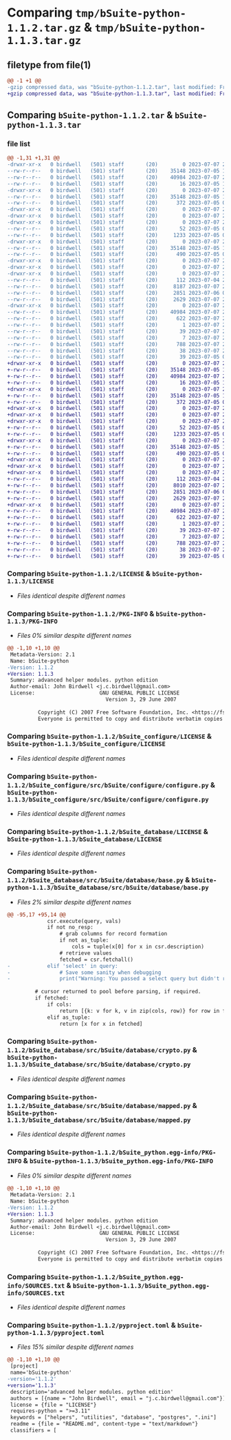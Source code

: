 # Comparing `tmp/bSuite-python-1.1.2.tar.gz` & `tmp/bSuite-python-1.1.3.tar.gz`

## filetype from file(1)

```diff
@@ -1 +1 @@
-gzip compressed data, was "bSuite-python-1.1.2.tar", last modified: Fri Jul  7 20:54:24 2023, max compression
+gzip compressed data, was "bSuite-python-1.1.3.tar", last modified: Fri Jul  7 21:12:42 2023, max compression
```

## Comparing `bSuite-python-1.1.2.tar` & `bSuite-python-1.1.3.tar`

### file list

```diff
@@ -1,31 +1,31 @@
-drwxr-xr-x   0 birdwell   (501) staff       (20)        0 2023-07-07 20:54:24.519953 bSuite-python-1.1.2/
--rw-r--r--   0 birdwell   (501) staff       (20)    35148 2023-07-05 15:31:16.000000 bSuite-python-1.1.2/LICENSE
--rw-r--r--   0 birdwell   (501) staff       (20)    40984 2023-07-07 20:54:24.519763 bSuite-python-1.1.2/PKG-INFO
--rw-r--r--   0 birdwell   (501) staff       (20)       16 2023-07-05 15:45:08.000000 bSuite-python-1.1.2/README.md
-drwxr-xr-x   0 birdwell   (501) staff       (20)        0 2023-07-07 20:54:24.512819 bSuite-python-1.1.2/bSuite_configure/
--rw-r--r--   0 birdwell   (501) staff       (20)    35148 2023-07-05 15:31:16.000000 bSuite-python-1.1.2/bSuite_configure/LICENSE
--rw-r--r--   0 birdwell   (501) staff       (20)      372 2023-07-05 02:23:50.000000 bSuite-python-1.1.2/bSuite_configure/pyproject.toml
-drwxr-xr-x   0 birdwell   (501) staff       (20)        0 2023-07-07 20:54:24.511242 bSuite-python-1.1.2/bSuite_configure/src/
-drwxr-xr-x   0 birdwell   (501) staff       (20)        0 2023-07-07 20:54:24.511287 bSuite-python-1.1.2/bSuite_configure/src/bSuite/
-drwxr-xr-x   0 birdwell   (501) staff       (20)        0 2023-07-07 20:54:24.513509 bSuite-python-1.1.2/bSuite_configure/src/bSuite/configure/
--rw-r--r--   0 birdwell   (501) staff       (20)       52 2023-07-05 01:59:36.000000 bSuite-python-1.1.2/bSuite_configure/src/bSuite/configure/__init__.py
--rw-r--r--   0 birdwell   (501) staff       (20)     1233 2023-07-05 01:05:11.000000 bSuite-python-1.1.2/bSuite_configure/src/bSuite/configure/configure.py
-drwxr-xr-x   0 birdwell   (501) staff       (20)        0 2023-07-07 20:54:24.513988 bSuite-python-1.1.2/bSuite_database/
--rw-r--r--   0 birdwell   (501) staff       (20)    35148 2023-07-05 15:31:16.000000 bSuite-python-1.1.2/bSuite_database/LICENSE
--rw-r--r--   0 birdwell   (501) staff       (20)      490 2023-07-05 02:26:14.000000 bSuite-python-1.1.2/bSuite_database/pyproject.toml
-drwxr-xr-x   0 birdwell   (501) staff       (20)        0 2023-07-07 20:54:24.511452 bSuite-python-1.1.2/bSuite_database/src/
-drwxr-xr-x   0 birdwell   (501) staff       (20)        0 2023-07-07 20:54:24.511493 bSuite-python-1.1.2/bSuite_database/src/bSuite/
-drwxr-xr-x   0 birdwell   (501) staff       (20)        0 2023-07-07 20:54:24.515222 bSuite-python-1.1.2/bSuite_database/src/bSuite/database/
--rw-r--r--   0 birdwell   (501) staff       (20)      112 2023-07-04 23:38:47.000000 bSuite-python-1.1.2/bSuite_database/src/bSuite/database/__init__.py
--rw-r--r--   0 birdwell   (501) staff       (20)     8187 2023-07-07 20:47:35.000000 bSuite-python-1.1.2/bSuite_database/src/bSuite/database/base.py
--rw-r--r--   0 birdwell   (501) staff       (20)     2851 2023-07-06 00:12:17.000000 bSuite-python-1.1.2/bSuite_database/src/bSuite/database/crypto.py
--rw-r--r--   0 birdwell   (501) staff       (20)     2629 2023-07-07 20:26:55.000000 bSuite-python-1.1.2/bSuite_database/src/bSuite/database/mapped.py
-drwxr-xr-x   0 birdwell   (501) staff       (20)        0 2023-07-07 20:54:24.519412 bSuite-python-1.1.2/bSuite_python.egg-info/
--rw-r--r--   0 birdwell   (501) staff       (20)    40984 2023-07-07 20:54:24.000000 bSuite-python-1.1.2/bSuite_python.egg-info/PKG-INFO
--rw-r--r--   0 birdwell   (501) staff       (20)      622 2023-07-07 20:54:24.000000 bSuite-python-1.1.2/bSuite_python.egg-info/SOURCES.txt
--rw-r--r--   0 birdwell   (501) staff       (20)        1 2023-07-07 20:54:24.000000 bSuite-python-1.1.2/bSuite_python.egg-info/dependency_links.txt
--rw-r--r--   0 birdwell   (501) staff       (20)       39 2023-07-07 20:54:24.000000 bSuite-python-1.1.2/bSuite_python.egg-info/requires.txt
--rw-r--r--   0 birdwell   (501) staff       (20)        7 2023-07-07 20:54:24.000000 bSuite-python-1.1.2/bSuite_python.egg-info/top_level.txt
--rw-r--r--   0 birdwell   (501) staff       (20)      788 2023-07-07 20:53:35.000000 bSuite-python-1.1.2/pyproject.toml
--rw-r--r--   0 birdwell   (501) staff       (20)       38 2023-07-07 20:54:24.519993 bSuite-python-1.1.2/setup.cfg
--rw-r--r--   0 birdwell   (501) staff       (20)       39 2023-07-05 00:44:00.000000 bSuite-python-1.1.2/setup.py
+drwxr-xr-x   0 birdwell   (501) staff       (20)        0 2023-07-07 21:12:42.783470 bSuite-python-1.1.3/
+-rw-r--r--   0 birdwell   (501) staff       (20)    35148 2023-07-05 15:31:16.000000 bSuite-python-1.1.3/LICENSE
+-rw-r--r--   0 birdwell   (501) staff       (20)    40984 2023-07-07 21:12:42.783277 bSuite-python-1.1.3/PKG-INFO
+-rw-r--r--   0 birdwell   (501) staff       (20)       16 2023-07-05 15:45:08.000000 bSuite-python-1.1.3/README.md
+drwxr-xr-x   0 birdwell   (501) staff       (20)        0 2023-07-07 21:12:42.775058 bSuite-python-1.1.3/bSuite_configure/
+-rw-r--r--   0 birdwell   (501) staff       (20)    35148 2023-07-05 15:31:16.000000 bSuite-python-1.1.3/bSuite_configure/LICENSE
+-rw-r--r--   0 birdwell   (501) staff       (20)      372 2023-07-05 02:23:50.000000 bSuite-python-1.1.3/bSuite_configure/pyproject.toml
+drwxr-xr-x   0 birdwell   (501) staff       (20)        0 2023-07-07 21:12:42.773492 bSuite-python-1.1.3/bSuite_configure/src/
+drwxr-xr-x   0 birdwell   (501) staff       (20)        0 2023-07-07 21:12:42.773534 bSuite-python-1.1.3/bSuite_configure/src/bSuite/
+drwxr-xr-x   0 birdwell   (501) staff       (20)        0 2023-07-07 21:12:42.775768 bSuite-python-1.1.3/bSuite_configure/src/bSuite/configure/
+-rw-r--r--   0 birdwell   (501) staff       (20)       52 2023-07-05 01:59:36.000000 bSuite-python-1.1.3/bSuite_configure/src/bSuite/configure/__init__.py
+-rw-r--r--   0 birdwell   (501) staff       (20)     1233 2023-07-05 01:05:11.000000 bSuite-python-1.1.3/bSuite_configure/src/bSuite/configure/configure.py
+drwxr-xr-x   0 birdwell   (501) staff       (20)        0 2023-07-07 21:12:42.776261 bSuite-python-1.1.3/bSuite_database/
+-rw-r--r--   0 birdwell   (501) staff       (20)    35148 2023-07-05 15:31:16.000000 bSuite-python-1.1.3/bSuite_database/LICENSE
+-rw-r--r--   0 birdwell   (501) staff       (20)      490 2023-07-05 02:26:14.000000 bSuite-python-1.1.3/bSuite_database/pyproject.toml
+drwxr-xr-x   0 birdwell   (501) staff       (20)        0 2023-07-07 21:12:42.773698 bSuite-python-1.1.3/bSuite_database/src/
+drwxr-xr-x   0 birdwell   (501) staff       (20)        0 2023-07-07 21:12:42.773740 bSuite-python-1.1.3/bSuite_database/src/bSuite/
+drwxr-xr-x   0 birdwell   (501) staff       (20)        0 2023-07-07 21:12:42.777390 bSuite-python-1.1.3/bSuite_database/src/bSuite/database/
+-rw-r--r--   0 birdwell   (501) staff       (20)      112 2023-07-04 23:38:47.000000 bSuite-python-1.1.3/bSuite_database/src/bSuite/database/__init__.py
+-rw-r--r--   0 birdwell   (501) staff       (20)     8010 2023-07-07 21:11:43.000000 bSuite-python-1.1.3/bSuite_database/src/bSuite/database/base.py
+-rw-r--r--   0 birdwell   (501) staff       (20)     2851 2023-07-06 00:12:17.000000 bSuite-python-1.1.3/bSuite_database/src/bSuite/database/crypto.py
+-rw-r--r--   0 birdwell   (501) staff       (20)     2629 2023-07-07 20:26:55.000000 bSuite-python-1.1.3/bSuite_database/src/bSuite/database/mapped.py
+drwxr-xr-x   0 birdwell   (501) staff       (20)        0 2023-07-07 21:12:42.782967 bSuite-python-1.1.3/bSuite_python.egg-info/
+-rw-r--r--   0 birdwell   (501) staff       (20)    40984 2023-07-07 21:12:42.000000 bSuite-python-1.1.3/bSuite_python.egg-info/PKG-INFO
+-rw-r--r--   0 birdwell   (501) staff       (20)      622 2023-07-07 21:12:42.000000 bSuite-python-1.1.3/bSuite_python.egg-info/SOURCES.txt
+-rw-r--r--   0 birdwell   (501) staff       (20)        1 2023-07-07 21:12:42.000000 bSuite-python-1.1.3/bSuite_python.egg-info/dependency_links.txt
+-rw-r--r--   0 birdwell   (501) staff       (20)       39 2023-07-07 21:12:42.000000 bSuite-python-1.1.3/bSuite_python.egg-info/requires.txt
+-rw-r--r--   0 birdwell   (501) staff       (20)        7 2023-07-07 21:12:42.000000 bSuite-python-1.1.3/bSuite_python.egg-info/top_level.txt
+-rw-r--r--   0 birdwell   (501) staff       (20)      788 2023-07-07 21:12:34.000000 bSuite-python-1.1.3/pyproject.toml
+-rw-r--r--   0 birdwell   (501) staff       (20)       38 2023-07-07 21:12:42.783510 bSuite-python-1.1.3/setup.cfg
+-rw-r--r--   0 birdwell   (501) staff       (20)       39 2023-07-05 00:44:00.000000 bSuite-python-1.1.3/setup.py
```

### Comparing `bSuite-python-1.1.2/LICENSE` & `bSuite-python-1.1.3/LICENSE`

 * *Files identical despite different names*

### Comparing `bSuite-python-1.1.2/PKG-INFO` & `bSuite-python-1.1.3/PKG-INFO`

 * *Files 0% similar despite different names*

```diff
@@ -1,10 +1,10 @@
 Metadata-Version: 2.1
 Name: bSuite-python
-Version: 1.1.2
+Version: 1.1.3
 Summary: advanced helper modules. python edition
 Author-email: John Birdwell <j.c.birdwell@gmail.com>
 License:                     GNU GENERAL PUBLIC LICENSE
                                Version 3, 29 June 2007
         
          Copyright (C) 2007 Free Software Foundation, Inc. <https://fsf.org/>
          Everyone is permitted to copy and distribute verbatim copies
```

### Comparing `bSuite-python-1.1.2/bSuite_configure/LICENSE` & `bSuite-python-1.1.3/bSuite_configure/LICENSE`

 * *Files identical despite different names*

### Comparing `bSuite-python-1.1.2/bSuite_configure/src/bSuite/configure/configure.py` & `bSuite-python-1.1.3/bSuite_configure/src/bSuite/configure/configure.py`

 * *Files identical despite different names*

### Comparing `bSuite-python-1.1.2/bSuite_database/LICENSE` & `bSuite-python-1.1.3/bSuite_database/LICENSE`

 * *Files identical despite different names*

### Comparing `bSuite-python-1.1.2/bSuite_database/src/bSuite/database/base.py` & `bSuite-python-1.1.3/bSuite_database/src/bSuite/database/base.py`

 * *Files 2% similar despite different names*

```diff
@@ -95,17 +95,14 @@
             csr.execute(query, vals)
             if not no_resp:
                 # grab columns for record formation
                 if not as_tuple:
                     cols = tuple(x[0] for x in csr.description)
                 # retrieve values
                 fetched = csr.fetchall()
-            elif 'select' in query:
-                # Save some sanity when debugging
-                print("Warning: You passed a select query but didn't request a response!")
 
         # cursor returned to pool before parsing, if required.
         if fetched:
             if cols:
                 return [{k: v for k, v in zip(cols, row)} for row in fetched]
             elif as_tuple:
                 return [x for x in fetched]
```

### Comparing `bSuite-python-1.1.2/bSuite_database/src/bSuite/database/crypto.py` & `bSuite-python-1.1.3/bSuite_database/src/bSuite/database/crypto.py`

 * *Files identical despite different names*

### Comparing `bSuite-python-1.1.2/bSuite_database/src/bSuite/database/mapped.py` & `bSuite-python-1.1.3/bSuite_database/src/bSuite/database/mapped.py`

 * *Files identical despite different names*

### Comparing `bSuite-python-1.1.2/bSuite_python.egg-info/PKG-INFO` & `bSuite-python-1.1.3/bSuite_python.egg-info/PKG-INFO`

 * *Files 0% similar despite different names*

```diff
@@ -1,10 +1,10 @@
 Metadata-Version: 2.1
 Name: bSuite-python
-Version: 1.1.2
+Version: 1.1.3
 Summary: advanced helper modules. python edition
 Author-email: John Birdwell <j.c.birdwell@gmail.com>
 License:                     GNU GENERAL PUBLIC LICENSE
                                Version 3, 29 June 2007
         
          Copyright (C) 2007 Free Software Foundation, Inc. <https://fsf.org/>
          Everyone is permitted to copy and distribute verbatim copies
```

### Comparing `bSuite-python-1.1.2/bSuite_python.egg-info/SOURCES.txt` & `bSuite-python-1.1.3/bSuite_python.egg-info/SOURCES.txt`

 * *Files identical despite different names*

### Comparing `bSuite-python-1.1.2/pyproject.toml` & `bSuite-python-1.1.3/pyproject.toml`

 * *Files 15% similar despite different names*

```diff
@@ -1,10 +1,10 @@
 [project]
 name='bSuite-python'
-version='1.1.2'
+version='1.1.3'
 description='advanced helper modules. python edition'
 authors = [{name = "John Birdwell", email = "j.c.birdwell@gmail.com"}]
 license = {file = "LICENSE"}
 requires-python = ">=3.11"
 keywords = ["helpers", "utilities", "database", "postgres", ".ini"]
 readme = {file = "README.md", content-type = "text/markdown"}
 classifiers = [
```


